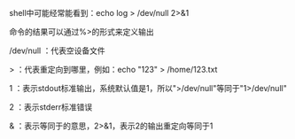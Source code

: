 shell中可能经常能看到：echo log > /dev/null 2>&1

 

命令的结果可以通过%>的形式来定义输出

 

/dev/null ：代表空设备文件

\> ：代表重定向到哪里，例如：echo "123" > /home/123.txt

1 ：表示stdout标准输出，系统默认值是1，所以">/dev/null"等同于"1>/dev/null"

2 ：表示stderr标准错误

& ：表示等同于的意思，2>&1，表示2的输出重定向等同于1



